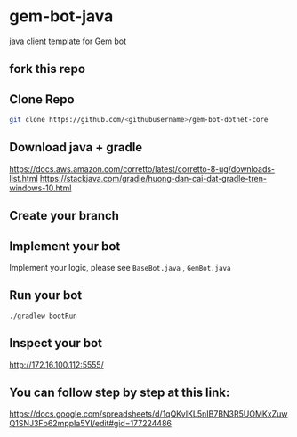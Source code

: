 # gem-bot-java
java client template for Gem bot
## fork this repo

## Clone Repo

```bash
git clone https://github.com/<githubusername>/gem-bot-dotnet-core
```
## Download java + gradle
https://docs.aws.amazon.com/corretto/latest/corretto-8-ug/downloads-list.html
https://stackjava.com/gradle/huong-dan-cai-dat-gradle-tren-windows-10.html

## Create your branch

## Implement your bot

Implement your logic, please see `BaseBot.java` , `GemBot.java`

## Run your bot
```
./gradlew bootRun
```
## Inspect your bot

http://172.16.100.112:5555/

## You can follow step by step at this link:
https://docs.google.com/spreadsheets/d/1qQKvIKL5nIB7BN3R5UOMKxZuwQ1SNJ3Fb62mppIa5YI/edit#gid=177224486

